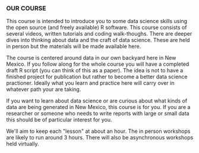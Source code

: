 ### OUR COURSE

This course is intended to introduce you to some data science skills using the open source (and freely available) R software. This course consists of several videos, written tutorials and coding walk-thoughs. There are deeper dives into thinking about data and the craft of data science. These are held in person but the materials will be made available here. 

The course is centered around data in our own backyard here in New Mexico. If you follow along for the whole course you will have a completed draft R script (you can think of this as a paper). The idea is not to have a finished project for publication but rather to become a better data science practioner. Ideally what you learn and practice here will carry over in whatever path your are taking. 

If you want to learn about data science or are curious about what kinds of data are being generated in New Mexico, this course is for you. If you are a researcher or someone who needs to write reports with large or small data this should be of particular interest for you. 

We'll aim to keep each "lesson" at about an hour. The in person workshops are likely to run around 3 hours. There will also be asynchronous workshops held virtually.  
